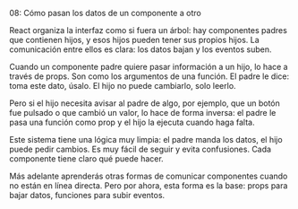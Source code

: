 08: Cómo pasan los datos de un componente a otro

React organiza la interfaz como si fuera un árbol: hay componentes padres que contienen hijos, y esos hijos pueden tener sus propios hijos. La comunicación entre ellos es clara: los datos bajan y los eventos suben.

Cuando un componente padre quiere pasar información a un hijo, lo hace a través de props. Son como los argumentos de una función. El padre le dice: toma este dato, úsalo. El hijo no puede cambiarlo, solo leerlo.

Pero si el hijo necesita avisar al padre de algo, por ejemplo, que un botón fue pulsado o que cambió un valor, lo hace de forma inversa: el padre le pasa una función como prop y el hijo la ejecuta cuando haga falta.

Este sistema tiene una lógica muy limpia: el padre manda los datos, el hijo puede pedir cambios. Es muy fácil de seguir y evita confusiones. Cada componente tiene claro qué puede hacer.

Más adelante aprenderás otras formas de comunicar componentes cuando no están en línea directa. Pero por ahora, esta forma es la base: props para bajar datos, funciones para subir eventos.

